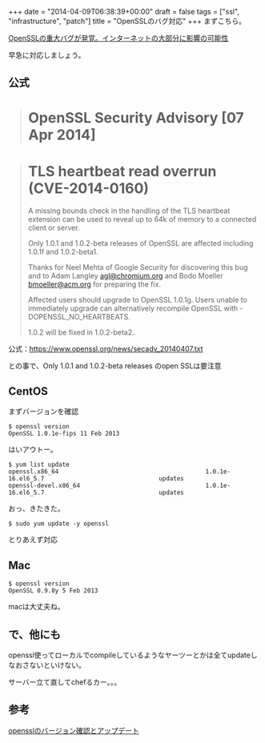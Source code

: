 +++
date = "2014-04-09T06:38:39+00:00"
draft = false
tags = ["ssl", "infrastructure", "patch"]
title = "OpenSSLのバグ対応"
+++
まずこちら。

[OpenSSLの重大バグが発覚。インターネットの大部分に影響の可能性](http://jp.techcrunch.com/2014/04/08/20140407massive-security-bug-in-openssl-could-effect-a-huge-chunk-of-the-internet/)

早急に対応しましょう。

公式
---

> OpenSSL Security Advisory [07 Apr 2014]
> ========================================

> TLS heartbeat read overrun (CVE-2014-0160)
> ==========================================
> 
> A missing bounds check in the handling of the TLS heartbeat extension can be
used to reveal up to 64k of memory to a connected client or server.
> 
> Only 1.0.1 and 1.0.2-beta releases of OpenSSL are affected including
1.0.1f and 1.0.2-beta1.
> 
> Thanks for Neel Mehta of Google Security for discovering this bug and to
Adam Langley <agl@chromium.org> and Bodo Moeller <bmoeller@acm.org> for
preparing the fix.
> 
> Affected users should upgrade to OpenSSL 1.0.1g. Users unable to immediately
upgrade can alternatively recompile OpenSSL with -DOPENSSL_NO_HEARTBEATS.
> 
> 1.0.2 will be fixed in 1.0.2-beta2.

公式：<https://www.openssl.org/news/secadv_20140407.txt>

との事で、Only 1.0.1 and 1.0.2-beta releases のopen SSLは要注意

CentOS
------

まずバージョンを確認

	$ openssl version
	OpenSSL 1.0.1e-fips 11 Feb 2013

はいアウトー。

	$ yum list update
	openssl.x86_64                                         1.0.1e-16.el6_5.7                                updates
	openssl-devel.x86_64                                   1.0.1e-16.el6_5.7                                updates

おっ、きたきた。

	$ sudo yum update -y openssl

とりあえず対応


Mac
---

	$ openssl version
	OpenSSL 0.9.8y 5 Feb 2013
	
macは大丈夫ね。


で、他にも
--------

openssl使ってローカルでcompileしているようなヤーツーとかは全てupdateしなおさないといけない。

サーバー立て直してchefるカー。。。

参考
---

[opensslのバージョン確認とアップデート](http://qiita.com/aki/items/88f82038c5a205682023)